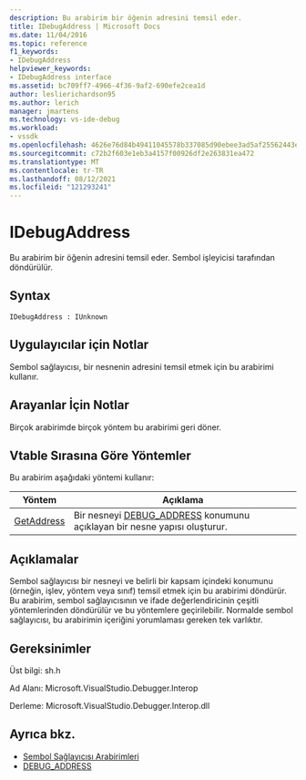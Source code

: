 ```yaml
---
description: Bu arabirim bir öğenin adresini temsil eder.
title: IDebugAddress | Microsoft Docs
ms.date: 11/04/2016
ms.topic: reference
f1_keywords:
- IDebugAddress
helpviewer_keywords:
- IDebugAddress interface
ms.assetid: bc709ff7-4966-4f36-9af2-690efe2cea1d
author: leslierichardson95
ms.author: lerich
manager: jmartens
ms.technology: vs-ide-debug
ms.workload:
- vssdk
ms.openlocfilehash: 4626e76d84b49411045578b337085d90ebee3ad5af25562443e6382801a8ac8c
ms.sourcegitcommit: c72b2f603e1eb3a4157f00926df2e263831ea472
ms.translationtype: MT
ms.contentlocale: tr-TR
ms.lasthandoff: 08/12/2021
ms.locfileid: "121293241"
---
```

# <a name="idebugaddress"></a>IDebugAddress
Bu arabirim bir öğenin adresini temsil eder. Sembol işleyicisi tarafından döndürülür.

## <a name="syntax"></a>Syntax

```
IDebugAddress : IUnknown
```

## <a name="notes-for-implementers"></a>Uygulayıcılar için Notlar
 Sembol sağlayıcısı, bir nesnenin adresini temsil etmek için bu arabirimi kullanır.

## <a name="notes-for-callers"></a>Arayanlar İçin Notlar
 Birçok arabirimde birçok yöntem bu arabirimi geri döner.

## <a name="methods-in-vtable-order"></a>Vtable Sırasına Göre Yöntemler
 Bu arabirim aşağıdaki yöntemi kullanır:

|Yöntem|Açıklama|
|------------|-----------------|
|[GetAddress](../../../extensibility/debugger/reference/idebugaddress-getaddress.md)|Bir nesneyi [DEBUG_ADDRESS](../../../extensibility/debugger/reference/debug-address.md) konumunu açıklayan bir nesne yapısı oluşturur.|

## <a name="remarks"></a>Açıklamalar
 Sembol sağlayıcısı bir nesneyi ve belirli bir kapsam içindeki konumunu (örneğin, işlev, yöntem veya sınıf) temsil etmek için bu arabirimi döndürür. Bu arabirim, sembol sağlayıcısının ve ifade değerlendiricinin çeşitli yöntemlerinden döndürülür ve bu yöntemlere geçirilebilir. Normalde sembol sağlayıcısı, bu arabirimin içeriğini yorumlaması gereken tek varlıktır.

## <a name="requirements"></a>Gereksinimler
 Üst bilgi: sh.h

 Ad Alanı: Microsoft.VisualStudio.Debugger.Interop

 Derleme: Microsoft.VisualStudio.Debugger.Interop.dll

## <a name="see-also"></a>Ayrıca bkz.
- [Sembol Sağlayıcısı Arabirimleri](../../../extensibility/debugger/reference/symbol-provider-interfaces.md)
- [DEBUG_ADDRESS](../../../extensibility/debugger/reference/debug-address.md)
